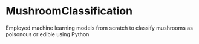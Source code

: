 # MushroomClassification
Employed machine learning models from scratch to classify mushrooms as poisonous or edible using Python
